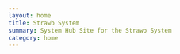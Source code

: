 ```yaml
---
layout: home
title: Strawb System
summary: System Hub Site for the Strawb System
category: home
---
```


